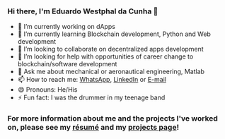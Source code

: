 ### Hi there, I'm Eduardo Westphal da Cunha 👋

- 🔭 I’m currently working on dApps
- 🌱 I’m currently learning Blockchain development, Python and Web development
- 👯 I’m looking to collaborate on decentralized apps development
- 🤔 I’m looking for help with opportunities of career change to blockchain/software development
- 💬 Ask me about mechanical or aeronautical engineering, Matlab
- 📫 How to reach me: [WhatsApp](https://api.whatsapp.com/send?phone=5541999429764), [LinkedIn](https://www.linkedin.com/in/eduardo-westphal-da-cunha/?locale=en_US) or [E-mail](mailto:eduardowestc@gmail.com)
- 😄 Pronouns: He/His
- ⚡ Fun fact: I was the drummer in my teenage band

### For more information about me and the projects I've worked on, please see my [résumé](https://github.com/EWCunha/Resume/blob/main/README.md) and my [projects page]()!
